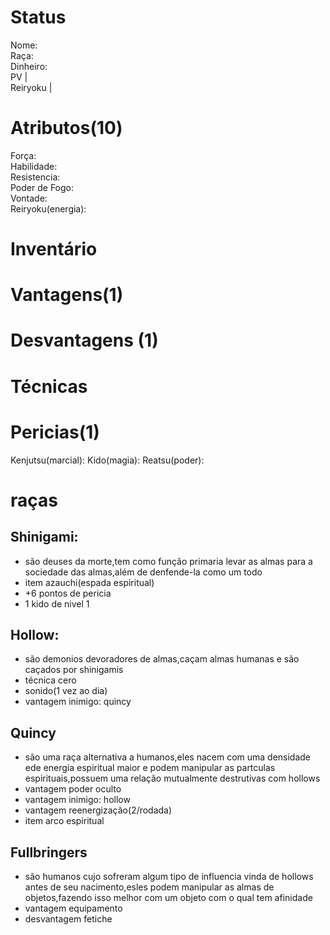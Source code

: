# Status
Nome:   
Raça:    
Dinheiro:   
PV |  
Reiryoku |   
# Atributos(10)
Força:   
Habilidade:   
Resistencia:    
Poder de Fogo:    
Vontade:   
Reiryoku(energia):   

# Inventário
# Vantagens(1)

# Desvantagens (1)

# Técnicas

# Pericias(1)
Kenjutsu(marcial): 
Kido(magia): 
Reatsu(poder): 

# raças
## Shinigami:
- são deuses da morte,tem como função primaria levar as almas para a sociedade das almas,além de denfende-la como um todo
- item azauchi(espada espiritual)
- +6 pontos de pericia
- 1 kido de nivel 1
## Hollow:
- são demonios devoradores de almas,caçam almas humanas e são caçados por shinigamis
- técnica cero
- sonido(1 vez ao dia)
- vantagem inimigo: quincy

## Quincy
- são uma raça alternativa a humanos,eles nacem com uma densidade ede energia espiritual maior e podem manipular as partculas espirituais,possuem uma relação mutualmente destrutivas com hollows
- vantagem poder oculto
- vantagem inimigo: hollow
- vantagem reenergização(2/rodada)
- item arco espiritual

## Fullbringers
- são humanos cujo sofreram algum tipo de influencia vinda de hollows antes de seu nacimento,esles podem manipular as almas de objetos,fazendo isso melhor com um objeto com o qual tem afinidade
- vantagem equipamento
- desvantagem fetiche
